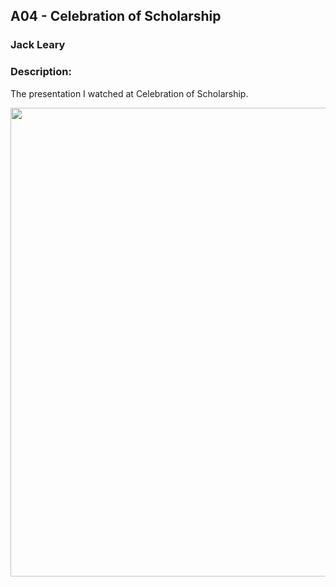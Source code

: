 ## A04 - Celebration of Scholarship
### Jack Leary
### Description:
The presentation I watched at Celebration of Scholarship.

<img src="https://github.com/user-attachments/assets/59db1894-6367-46a6-9460-df774203f1ef" width="750">

